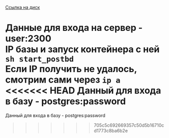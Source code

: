 [Ссылка на диск](https://drive.google.com/file/d/12OLn_cnKpZyv_zEonmuEjXOy5VuKX4hC/view?usp=sharing)

Данные для входа на сервер - user:2300  
IP базы и запуск контейнера с ней `sh start_postbd`  
Если IP получить не удалось, смотрим сами через `ip a`  
<<<<<<< HEAD
Данный для входа в базу - postgres:password  
=======
Данный для входа в базу - postgres:password  
>>>>>>> 705c5c692669357c50d5b16710cd1773c8ba6b2e
